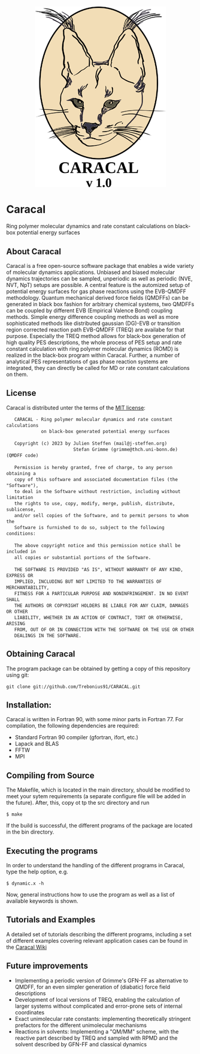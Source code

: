 <p align="center">
  <img src="https://github.com/Trebonius91/CARACAL/blob/main/manual/figures/logo.png" alt="logo" width="350"/>
</p>


# Caracal
Ring polymer molecular dynamics and rate constant calculations on black-box potential energy surfaces

## About Caracal

Caracal is a free open-source software package that enables a wide variety of molecular dynamics applications.
Unbiased and biased molecular dynamics trajectories can be sampled, unperiodic as well as periodic (NVE, NVT, NpT) setups are possible.
A central feature is the automized setup of potential energy surfaces for gas phase reactions using the EVB-QMDFF methodology.
Quantum mechanical derived force fields (QMDFFs) can be generated in black box fashion for arbitrary chemical systems, two QMDFFs can be coupled by
different EVB (Empirical Valence Bond) coupling methods.
Simple energy difference coupling methods as well as more sophisticated methods like distributed gaussian (DG)-EVB or transition region corrected reaction path EVB-QMDFF (TREQ) are availabe for that purpose.
Especially the TREQ method allows for black-box generation of high quality PES descriptions, the whole process of PES setup and rate constant calculation with ring polymer molecular dynamics (ROMD) is realized in the black-box program within Caracal.
Further, a number of analytical PES representations of gas phase reaction systems are integrated, they can directly be called for MD or rate constant calculations on them.


## License

Caracal is distributed unter the terms of the [MIT license](https://opensource.org/licenses/mit-license):

```
   CARACAL - Ring polymer molecular dynamics and rate constant calculations
             on black-box generated potential energy surfaces

   Copyright (c) 2023 by Julien Steffen (mail@j-steffen.org)
                         Stefan Grimme (grimme@thch.uni-bonn.de) (QMDFF code)

   Permission is hereby granted, free of charge, to any person obtaining a
   copy of this software and associated documentation files (the "Software"),
   to deal in the Software without restriction, including without limitation
   the rights to use, copy, modify, merge, publish, distribute, sublicense,
   and/or sell copies of the Software, and to permit persons to whom the
   Software is furnished to do so, subject to the following conditions:

   The above copyright notice and this permission notice shall be included in
   all copies or substantial portions of the Software.

   THE SOFTWARE IS PROVIDED "AS IS", WITHOUT WARRANTY OF ANY KIND, EXPRESS OR
   IMPLIED, INCLUDING BUT NOT LIMITED TO THE WARRANTIES OF MERCHANTABILITY,
   FITNESS FOR A PARTICULAR PURPOSE AND NONINFRINGEMENT. IN NO EVENT SHALL
   THE AUTHORS OR COPYRIGHT HOLDERS BE LIABLE FOR ANY CLAIM, DAMAGES OR OTHER
   LIABILITY, WHETHER IN AN ACTION OF CONTRACT, TORT OR OTHERWISE, ARISING
   FROM, OUT OF OR IN CONNECTION WITH THE SOFTWARE OR THE USE OR OTHER
   DEALINGS IN THE SOFTWARE.
```

## Obtaining Caracal

The program package can be obtained by getting a copy of this repository using git:
```
git clone git://github.com/Trebonius91/CARACAL.git
```
## Installation:

Caracal is written in Fortran 90, with some minor parts in Fortran 77.
For compilation, the following dependencies are required:

- Standard Fortran 90 compiler (gfortran, ifort, etc.)
- Lapack and BLAS
- FFTW
- MPI

## Compiling from Source

The Makefile, which is located in the main directory, should be modified to meet your sytem requirements
(a separate configure file will be added in the future). After, this, copy ot tp the src directory and run
```
$ make
```
If the build is successful, the different programs of the package are located in the bin directory.

## Executing the programs

In order to understand the handling of the different programs in Caracal, type the help option, e.g.
```
$ dynamic.x -h
```
Now, general instructions how to use the program as well as a list of available keywords is shown.

## Tutorials and Examples

A detailed set of tutorials describing the different programs, including a set of different examples covering relevant application cases can be found in the [Caracal Wiki](https://github.com/Trebonius91/CARACAL/wiki)

## Future improvements

- Implementing a periodic version of Grimme's GFN-FF as alternative to QMDFF, for an even simpler generation of (diabatic) force field descriptions
- Development of local versions of TREQ, enabling the calculation of larger systems without complicated and error-prone sets of internal coordinates
- Exact unimolecular rate constants: implementing theoretically stringent prefactors for the different unimolecular mechanisms
- Reactions in solvents: Implementing a "QM/MM" scheme, with the reactive part described by TREQ and sampled with RPMD and the solvent described by GFN-FF and classical dynamics
